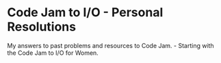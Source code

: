 # Code Jam to I/O - Personal Resolutions

My answers to past problems and resources to Code Jam. - Starting with the Code Jam to I/O for Women.


